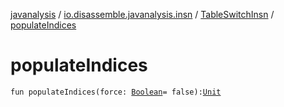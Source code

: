 [javanalysis](../../index.md) / [io.disassemble.javanalysis.insn](../index.md) / [TableSwitchInsn](index.md) / [populateIndices](./populate-indices.md)

# populateIndices

`fun populateIndices(force: `[`Boolean`](https://kotlinlang.org/api/latest/jvm/stdlib/kotlin/-boolean/index.html)` = false): `[`Unit`](https://kotlinlang.org/api/latest/jvm/stdlib/kotlin/-unit/index.html)